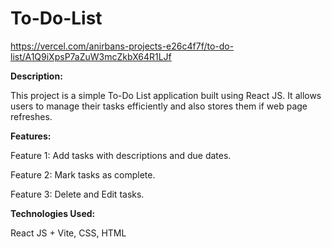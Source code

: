 # To-Do-List
https://vercel.com/anirbans-projects-e26c4f7f/to-do-list/A1Q9iXpsP7aZuW3mcZkbX64R1LJf

**Description:**

This project is a simple To-Do List application built using React JS. It allows users to manage their tasks efficiently 
and also stores them if web page refreshes.

**Features:**

Feature 1: Add tasks with descriptions and due dates.

Feature 2: Mark tasks as complete.

Feature 3: Delete and Edit tasks.

**Technologies Used:**

React JS + Vite, CSS, HTML
